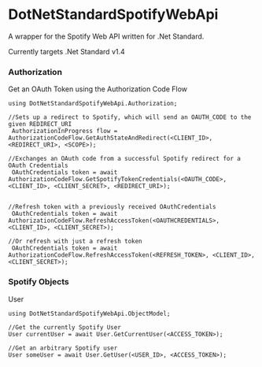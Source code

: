 DotNetStandardSpotifyWebApi
===

A wrapper for the Spotify Web API written for .Net Standard.

Currently targets .Net Standard v1.4

### Authorization
Get an OAuth Token using the Authorization Code Flow
```
using DotNetStandardSpotifyWebApi.Authorization;

//Sets up a redirect to Spotify, which will send an OAUTH_CODE to the given REDIRECT_URI
 AuthorizationInProgress flow = AuthorizationCodeFlow.GetAuthStateAndRedirect(<CLIENT_ID>, <REDIRECT_URI>, <SCOPE>);

//Exchanges an OAuth code from a successful Spotify redirect for a OAuth Credentials
 OAuthCredentials token = await AuthorizationCodeFlow.GetSpotifyTokenCredentials(<OAUTH_CODE>, <CLIENT_ID>, <CLIENT_SECRET>, <REDIRECT_URI>);
 

//Refresh token with a previously received OAuthCredentials
 OAuthCredentials token = await AuthorizationCodeFlow.RefreshAccessToken(<OAUTHCREDENTIALS>, <CLIENT_ID>, <CLIENT_SECRET>);
 
//Or refresh with just a refresh token
 OAuthCredentials token = await AuthorizationCodeFlow.RefreshAccessToken(<REFRESH_TOKEN>, <CLIENT_ID>, <CLIENT_SECRET>);
```

### Spotify Objects
User
```
using DotNetStandardSpotifyWebApi.ObjectModel;

//Get the currently Spotify User
User currentUser = await User.GetCurrentUser(<ACCESS_TOKEN>);

//Get an arbitrary Spotify user
User someUser = await User.GetUser(<USER_ID>, <ACCESS_TOKEN>);
```



